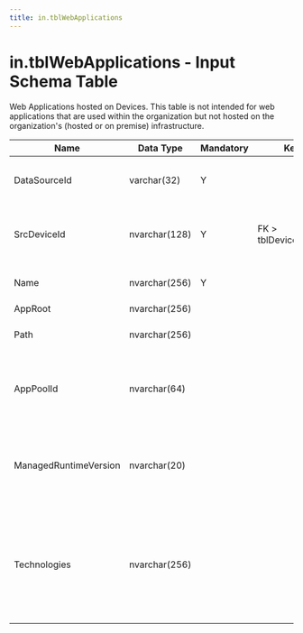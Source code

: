 ```yaml
---
title: in.tblWebApplications
---
```

# in.tblWebApplications - Input Schema Table

Web Applications hosted on Devices. This table is not intended for web applications that are used within the organization but not hosted on the organization's (hosted or on premise) infrastructure.​

| Name                  | Data Type     | Mandatory | Key                   | Comment                                                                                                  |
|-----------------------|---------------|-----------|-----------------------|----------------------------------------------------------------------------------------------------------|
| DataSourceId          | varchar(32)   | Y         |                       | Unique ID of the source of this record.                                                                  |
| SrcDeviceId           | nvarchar(128) | Y         | FK > tblDevices.SrcId | Device this web application is installed on.​​                                                             |
| Name                  | nvarchar(256) | Y         |                       | Web Application name.                                                                                    |
| AppRoot               | nvarchar(256) |           |                       |                                                                                                          |
| Path                  | nvarchar(256) |           |                       | Physical installation location.                                                                          |
| AppPoolId             | nvarchar(64)  |           |                       | If this is an IIS application, ID of the Application Pool.                                               |
| ManagedRuntimeVersion | nvarchar(20)  |           |                       | If this is an IIS application, version of the Managed .Net runtime.                                      |
| Technologies          | nvarchar(256) |           |                       | Semi-colon (;) separated string of technologies used by this app, such as aspx, html, java, php, ruby... |